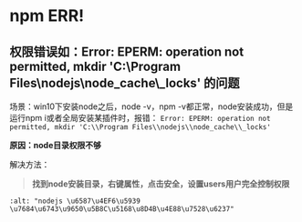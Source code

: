 # npm ERR!

## 权限错误如：Error: EPERM: operation not permitted, mkdir 'C:\\Program Files\\nodejs\\node_cache\\\_locks' 的问题

场景：win10下安装node之后，node -v，npm -v都正常，node安装成功，但是运行npm i或者全局安装某插件时，报错： `Error: EPERM: operation not permitted, mkdir 'C:\\Program Files\\nodejs\\node_cache\\_locks'`

**原因：node目录权限不够**

解决方法：

> **找到node安装目录，右键属性，点击安全，设置users用户完全控制权限**

```{image} ../../../img/vue/nodejs-permitted.png
:alt: "nodejs \u6587\u4EF6\u5939 \u7684\u6743\u9650\u5B8C\u5168\u8D4B\u4E88\u7528\u6237"
```
